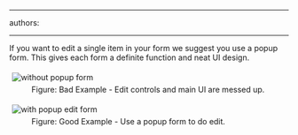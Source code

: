 

---
authors:

---




<span class='intro'> <p>If you want to edit a single item in your form we suggest you use a 
popup form. This gives each form a definite function and neat UI design.</p> </span>

<dl class="badImage"><dt>
      <img src="http&#58;//www.ssw.com.au/ssw/Standards/Rules/Images/NonePopupEditForm.gif" alt="without popup form" style="margin&#58;5px;" />
   </dt><dd>Figure&#58; Bad Example - Edit controls and main UI are messed up.</dd></dl><dl class="goodImage"><dt>
      <img src="http&#58;//www.ssw.com.au/ssw/Standards/Rules/Images/PopupEditForm.gif" alt="with popup edit form" style="margin&#58;5px;" />
   </dt><dd>Figure&#58; Good Example - Use a popup form to do edit.</dd></dl>


